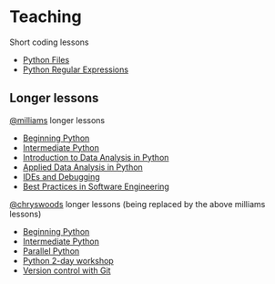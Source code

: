 # Teaching

Short coding lessons

* [Python Files](python_files/README.md)
* [Python Regular Expressions](python_regexp/README.md)

## Longer lessons

[@milliams](https://twitter.com/milliams) longer lessons

* [Beginning Python](https://milliams.gitlab.io/beginning_python)
* [Intermediate Python](https://milliams.gitlab.io/intermediate_python)
* [Introduction to Data Analysis in Python](https://milliams.gitlab.io/data_analysis_python/)
* [Applied Data Analysis in Python](https://milliams.gitlab.io/applied_data_analysis/)
* [IDEs and Debugging](https://milliams.gitlab.io/ides_debugging/)
* [Best Practices in Software Engineering](https://milliams.gitlab.io/software_engineering_best_practices/)

[@chryswoods](https://twitter.com/chryswoods) longer lessons (being
replaced by the above milliams lessons)

* [Beginning Python](https://chryswoods.com/beginning_python)
* [Intermediate Python](https://chryswoods.com/intermediate_python)
* [Parallel Python](https://chryswoods.com/parallel_python)
* [Python 2-day workshop](https://chryswoods.com/python_and_data)
* [Version control with Git](https://chryswoods.com/beginning_git)

